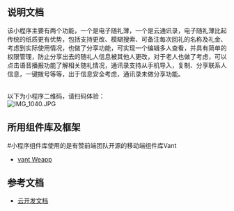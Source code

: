 

<a name="hvnnT"></a>
## 说明文档
该小程序主要有两个功能，一个是电子随礼薄，一个是云通讯录，电子随礼薄比起传统的纸质更有优势，包括支持更改、模糊搜索、可备注每次回礼的名称及礼金、	考虑到实际使用情况，也做了分享功能，可实现一个编辑多人查看，并具有简单的权限管理，防止分享出去的随礼人信息被其他人更改，对于老人也做了考虑，可以点击语音播报功能了解相关随礼情况，通讯录支持从手机导入，复制、分享联系人信息，一键拨号等等，出于信息安全考虑，通讯录未做分享功能。<br />​

以下为小程序二维码，请扫码体验：<br />![IMG_1040.JPG](https://cdn.nlark.com/yuque/0/2021/jpeg/1159653/1628926725567-f7baa423-16b2-480c-8ba2-48aa4d523dbf.jpeg#clientId=ua3d1d73c-b337-4&from=paste&height=258&id=uf8c2028e&margin=%5Bobject%20Object%5D&name=IMG_1040.JPG&originHeight=258&originWidth=258&originalType=binary&ratio=1&size=33645&status=done&style=none&taskId=uf9ba6cf2-4975-4f42-bfa8-53b7b561976&width=258)<br />


## 所用组件库及框架
  #小程序组件库使用的是有赞前端团队开源的移动端组件库Vant
- [vant Weapp](https://developers.weixin.qq.com/miniprogram/dev/wxcloud/basis/getting-started.html)


## 参考文档

- [云开发文档](https://developers.weixin.qq.com/miniprogram/dev/wxcloud/basis/getting-started.html)

